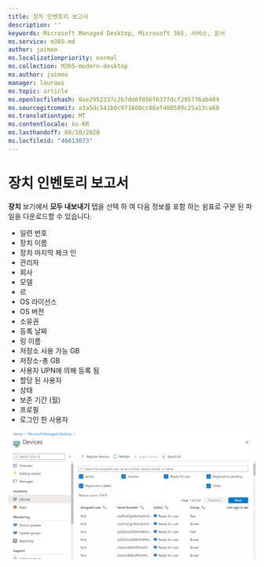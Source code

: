 ```yaml
---
title: 장치 인벤토리 보고서
description: ''
keywords: Microsoft Managed Desktop, Microsoft 365, 서비스, 문서
ms.service: m365-md
author: jaimeo
ms.localizationpriority: normal
ms.collection: M365-modern-desktop
ms.author: jaimeo
manager: laurawi
ms.topic: article
ms.openlocfilehash: 0ae2952337c2b7dd6f056f637fdcf295776ab404
ms.sourcegitcommit: a3a5dc541b0c971608cc86ef480509c25a13ca60
ms.translationtype: MT
ms.contentlocale: ko-KR
ms.lasthandoff: 08/10/2020
ms.locfileid: "46613073"
---
```

# <a name="device-inventory-report"></a>장치 인벤토리 보고서

**장치** 보기에서 **모두 내보내기** 탭을 선택 하 여 다음 정보를 포함 하는 쉼표로 구분 된 파일을 다운로드할 수 있습니다.

- 일련 번호
- 장치 이름
- 장치 마지막 체크 인
- 관리자
- 회사
- 모델
- 르
- OS 라이선스
- OS 버전
- 소유권
- 등록 날짜
- 링 이름
- 저장소 사용 가능 GB
- 저장소-총 GB
- 사용자 UPN에 의해 등록 됨
- 할당 된 사용자
- 상태
- 보존 기간 (월)
- 프로필
- 로그인 한 사용자


![장치 목록 및 관련 세부 정보를 보여 주는 장치 보기 위쪽 선택 필터 옆에 있는 확인란을 클릭 하 여 등록 상태를 확인 합니다. 검색 상자가 바로 여기에 나와 있습니다. 위쪽의 탭에서 새 장치를 등록 하 고, 보기를 새로 고치고, 오류를 내보내고, 데이터를 내보냅니다. ](../../media/mmd-devices-view.png)